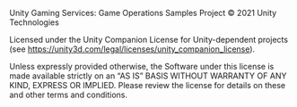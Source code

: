 Unity Gaming Services: Game Operations Samples Project © 2021 Unity Technologies

Licensed under the Unity Companion License for Unity-dependent projects (see https://unity3d.com/legal/licenses/unity_companion_license).

Unless expressly provided otherwise, the Software under this license is made available strictly on an “AS IS” BASIS WITHOUT WARRANTY OF ANY KIND, EXPRESS OR IMPLIED. Please review the license for details on these and other terms and conditions.
